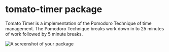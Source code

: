 # tomato-timer package

Tomato Timer is a implementation of the Pomodoro Technique of time management. The Pomodoro Technique breaks work down in to 25 minutes of work followed by 5 minute breaks.

![A screenshot of your package](https://f.cloud.github.com/assets/69169/2290250/c35d867a-a017-11e3-86be-cd7c5bf3ff9b.gif)
